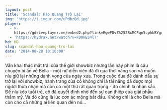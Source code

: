 ```yaml
---
layout: post
title: 'Scandal: Hào Quang Trở Lại'
img: 'https://i.imgur.com/uPdbzQd.jpg'
player:
  - >-
    https://gdriveplayer.me/embed2.php?link=EgwPDvZ%252BxMCFqn5cphbBYgrssrPhBS5f%252BYX%252BiuItogSNExd%252FIWdteqG43vuDvX8IlD9C8sgI0VITWMX31ffniv%252FRguIFllHoOk9U36F0zGeaVEnj0Hyb2TM7BmZ%252FYgufcLOXqaEq%252FMU7OVsUtf2N5ExmIBx2eBC676dLhBdUYrzmLNAR5Rk%252FrPYgWfw1MEHdfpy%252FSW0p5JBIHLWy%252BStI6p
  - 'https://hydrax.net/watch?v=FD0kES4lT'
hd: HD
slug: scandal-hao-quang-tro-lai
date: '2014-08-28 10:10:00'
---
```

Vẫn khai thác mặt trái của thế giới showbiz nhưng lần này phim là câu chuyện bí ẩn về Bella - một nữ diễn viên đã đi qua thời vàng son và muốn níu giữ lại những danh vọng của ngày xưa. Trong cuộc đua để dánh dấu sự trở lại với showbiz, hành trang của cô không chỉ là tài năng đã được mọi người thừa nhận mà còn có một thứ rất quan trọng - đó chính là nhan sắc. Để níu kéo tuổi trẻ, cô đã quyết định nhờ đến sự can thiệp của giải phẫu thẩm mỹ. Và đó cũng là lúc cơn ác mộng bắt đầu. Không chỉ là cho Bella mà còn cho cả những ai liên quan đến nó...

